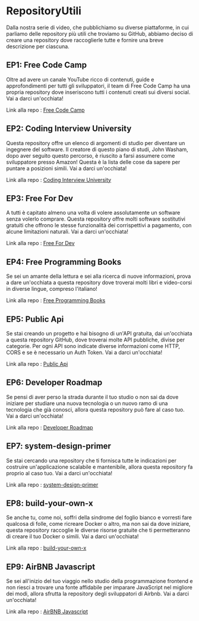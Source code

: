 # RepositoryUtili
Dalla nostra serie di video, che pubblichiamo su diverse piattaforme, in cui parliamo delle repository più utili che troviamo su GitHub, abbiamo deciso di creare una repository dove raccoglierle tutte e fornire una breve descrizione per ciascuna.

## EP1: Free Code Camp
Oltre ad avere un canale YouTube ricco di contenuti, guide e approfondimenti per tutti gli sviluppatori, il team di Free Code Camp ha una propria repository dove inseriscono tutti i contenuti creati sui diversi social. Vai a darci un'occhiata!

Link alla repo : [Free Code Camp](https://github.com/freeCodeCamp/freeCodeCamp) 

## EP2: Coding Interview University
Questa repository offre un elenco di argomenti di studio per diventare un ingegnere del software. Il creatore di questo piano di studi, John Washam, dopo aver seguito questo percorso, è riuscito a farsi assumere come sviluppatore presso Amazon! Questa è la lista delle cose da sapere per puntare a posizioni simili. Vai a darci un'occhiata!

Link alla repo : [Coding Interview University](https://github.com/jwasham/coding-interview-university)

## EP3: Free For Dev
A tutti è capitato almeno una volta di volere assolutamente un software senza volerlo comprare. Questa repository offre molti software sostitutivi gratuiti che offrono le stesse funzionalità dei corrispettivi a pagamento, con alcune limitazioni naturali. Vai a darci un'occhiata!

Link alla repo : [Free For Dev](https://github.com/ripienaar/free-for-dev)

## EP4: Free Programming Books
Se sei un amante della lettura e sei alla ricerca di nuove informazioni, prova a dare un'occhiata a questa repository dove troverai molti libri e video-corsi in diverse lingue, compreso l'italiano!

Link alla repo : [Free Programming Books](https://github.com/EbookFoundation/free-programming-books)

## EP5: Public Api
Se stai creando un progetto e hai bisogno di un'API gratuita, dai un'occhiata a questa repository GitHub, dove troverai molte API pubbliche, divise per categorie. Per ogni API sono indicate diverse informazioni come HTTP, CORS e se è necessario un Auth Token. Vai a darci un'occhiata! 

Link alla repo : [Public Api](https://github.com/public-apis/public-apis)

## EP6: Developer Roadmap
Se pensi di aver perso la strada durante il tuo studio o non sai da dove iniziare per studiare una nuova tecnologia o un nuovo ramo di una tecnologia che già conosci, allora questa repository può fare al caso tuo. Vai a darci un'occhiata!

Link alla repo : [Developer Roadmap](https://github.com/kamranahmedse/developer-roadmap)

## EP7: system-design-primer
Se stai cercando una repository che ti fornisca tutte le indicazioni per costruire un'applicazione scalabile e mantenibile, allora questa repository fa proprio al caso tuo. Vai a darci un'occhiata! 

Link alla repo : [system-design-primer](https://github.com/donnemartin/system-design-primer)

## EP8: build-your-own-x
Se anche tu, come noi, soffri della sindrome del foglio bianco e vorresti fare qualcosa di folle, come ricreare Docker o altro, ma non sai da dove iniziare, questa repository raccoglie le diverse risorse gratuite che ti permetteranno di creare il tuo Docker o simili. Vai a darci un'occhiata!

Link alla repo : [build-your-own-x](https://github.com/codecrafters-io/build-your-own-x)

## EP9: AirBNB Javascript
Se sei all'inizio del tuo viaggio nello studio della programmazione frontend e non riesci a trovare una fonte affidabile per imparare JavaScript nel migliore dei modi, allora sfrutta la repository degli sviluppatori di Airbnb. Vai a darci un'occhiata! 

Link alla repo : [AirBNB Javascript](https://github.com/airbnb/javascript)

